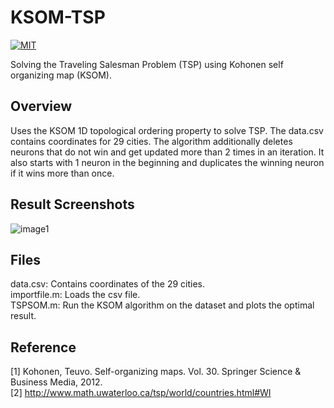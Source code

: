 # KSOM-TSP
[![MIT](https://img.shields.io/badge/license-MIT-brightgreen.svg)](https://github.com/kritiksoman/KSOM-TSP/blob/master/LICENSE)

Solving the Traveling Salesman Problem (TSP) using Kohonen self organizing map (KSOM).

## Overview
Uses the KSOM 1D topological ordering property to solve TSP. The data.csv contains coordinates for 29 cities.
The algorithm additionally deletes neurons that do not win and get updated more than 2 times in an iteration. 
It also starts with 1 neuron in the beginning and duplicates the winning neuron if it wins more than once. 

## Result Screenshots
![image1](https://github.com/kritiksoman/KSOM-TSP/blob/master/results/TSP_Result.png)

## Files
data.csv: Contains coordinates of the 29 cities. <br>
importfile.m: Loads the csv file. <br>
TSPSOM.m: Run the KSOM algorithm on the dataset and plots the optimal result.

## Reference
[1] Kohonen, Teuvo. Self-organizing maps. Vol. 30. Springer Science & Business Media, 2012. <br>
[2] http://www.math.uwaterloo.ca/tsp/world/countries.html#WI
